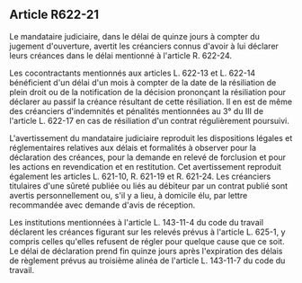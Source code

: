 Article R622-21
----
Le mandataire judiciaire, dans le délai de quinze jours à compter du jugement
d'ouverture, avertit les créanciers connus d'avoir à lui déclarer leurs créances
dans le délai mentionné à l'article R. 622-24.

Les cocontractants mentionnés aux articles L. 622-13 et L. 622-14 bénéficient
d'un délai d'un mois à compter de la date de la résiliation de plein droit ou de
la notification de la décision prononçant la résiliation pour déclarer au passif
la créance résultant de cette résiliation. Il en est de même des créanciers
d'indemnités et pénalités mentionnées au 3° du III de l'article L. 622-17 en cas
de résiliation d'un contrat régulièrement poursuivi.

L'avertissement du mandataire judiciaire reproduit les dispositions légales et
réglementaires relatives aux délais et formalités à observer pour la déclaration
des créances, pour la demande en relevé de forclusion et pour les actions en
revendication et en restitution. Cet avertissement reproduit également les
articles L. 621-10, R. 621-19 et R. 621-24. Les créanciers titulaires d'une
sûreté publiée ou liés au débiteur par un contrat publié sont avertis
personnellement ou, s'il y a lieu, à domicile élu, par lettre recommandée avec
demande d'avis de réception.

Les institutions mentionnées à l'article L. 143-11-4 du code du travail
déclarent les créances figurant sur les relevés prévus à l'article L. 625-1, y
compris celles qu'elles refusent de régler pour quelque cause que ce soit. Le
délai de déclaration prend fin quinze jours après l'expiration des délais de
règlement prévus au troisième alinéa de l'article L. 143-11-7 du code du
travail.
